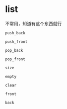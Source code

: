 # list

不常用，知道有这个东西就行

`push_back`

`push_front`

`pop_back`

`pop_front`

`size`

`empty`

`clear`

`front`

`back`





